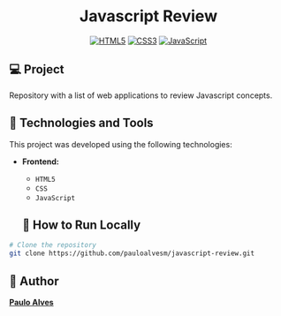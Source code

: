 <h1 align="center">Javascript Review</h1>

<p align="center">
  <a href="https://www.w3schools.com/html/"><img alt="HTML5" src="https://img.shields.io/badge/html5-%23E34F26.svg?style=for-the-badge&logo=html5&logoColor=white" /></a>
  <a href="https://www.w3schools.com/css/"><img alt="CSS3" src="https://img.shields.io/badge/css3-%231572B6.svg?style=for-the-badge&logo=css3&logoColor=white" /></a>
  <a href="https://developer.mozilla.org/pt-BR/docs/Web/JavaScript"><img alt="JavaScript" src="https://img.shields.io/badge/javascript-%23323330.svg?style=for-the-badge&logo=javascript&logoColor=%23F7DF1E" /></a>
</p>

## 💻 Project

Repository with a list of web applications to review Javascript concepts.

## 🚀 Technologies and Tools

This project was developed using the following technologies:

- **Frontend:**  
  - `HTML5`
  - `CSS`
  - `JavaScript`

  ## 💾 How to Run Locally

```bash
# Clone the repository
git clone https://github.com/pauloalvesm/javascript-review.git
```

## 👤 Author

**[Paulo Alves](https://github.com/pauloalvesm)**
